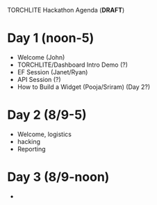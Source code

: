 TORCHLITE Hackathon Agenda (**DRAFT**)

# Day 1 (noon-5)

- Welcome (John)
- TORCHLITE/Dashboard Intro Demo (?)
- EF Session (Janet/Ryan)
- API Session (?)
- How to Build a Widget (Pooja/Sriram) (Day 2?)

# Day 2 (8/9-5)

- Welcome, logistics
- hacking
- Reporting

# Day 3 (8/9-noon)

- 
